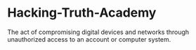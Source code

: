 # Hacking-Truth-Academy
The act of compromising digital devices and networks through unauthorized access to an account or computer system.

